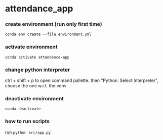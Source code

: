 # attendance_app

### create environment (run only first time)

`conda env create --file environment.yml`

### activate environment

`conda activate attendance-app`

### change python interpreter

ctrl + shift + p to open command pallette. then "Python: Select Interpreter", choose the one w.r.t. the venv

### deactivate environment

`conda deactivate`

### how to run scripts

run `python src/app.py`
